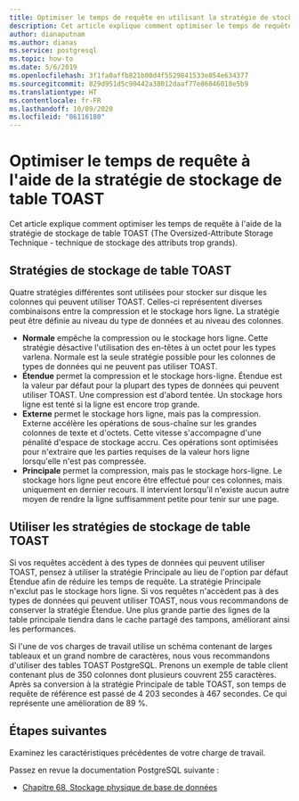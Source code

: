 ```yaml
---
title: Optimiser le temps de requête en utilisant la stratégie de stockage de table TOAST dans Azure Database pour PostgreSQL - Serveur unique
description: Cet article explique comment optimiser le temps de requête à l'aide de la stratégie de stockage de table TOAST sur un serveur Azure Database pour PostgreSQL - Serveur unique.
author: dianaputnam
ms.author: dianas
ms.service: postgresql
ms.topic: how-to
ms.date: 5/6/2019
ms.openlocfilehash: 3f1fa0affb821b00d4f5529841533e854e634377
ms.sourcegitcommit: 829d951d5c90442a38012daaf77e86046018e5b9
ms.translationtype: HT
ms.contentlocale: fr-FR
ms.lasthandoff: 10/09/2020
ms.locfileid: "86116180"
---
```

# <a name="optimize-query-time-with-the-toast-table-storage-strategy"></a>Optimiser le temps de requête à l'aide de la stratégie de stockage de table TOAST 
Cet article explique comment optimiser les temps de requête à l'aide de la stratégie de stockage de table TOAST (The Oversized-Attribute Storage Technique - technique de stockage des attributs trop grands).

## <a name="toast-table-storage-strategies"></a>Stratégies de stockage de table TOAST
Quatre stratégies différentes sont utilisées pour stocker sur disque les colonnes qui peuvent utiliser TOAST. Celles-ci représentent diverses combinaisons entre la compression et le stockage hors ligne. La stratégie peut être définie au niveau du type de données et au niveau des colonnes.
- **Normale** empêche la compression ou le stockage hors ligne. Cette stratégie désactive l'utilisation des en-têtes à un octet pour les types varlena. Normale est la seule stratégie possible pour les colonnes de types de données qui ne peuvent pas utiliser TOAST.
- **Étendue** permet la compression et le stockage hors-ligne. Étendue est la valeur par défaut pour la plupart des types de données qui peuvent utiliser TOAST. Une compression est d'abord tentée. Un stockage hors ligne est tenté si la ligne est encore trop grande.
- **Externe** permet le stockage hors ligne, mais pas la compression. Externe accélère les opérations de sous-chaîne sur les grandes colonnes de texte et d'octets. Cette vitesse s'accompagne d'une pénalité d'espace de stockage accru. Ces opérations sont optimisées pour n'extraire que les parties requises de la valeur hors ligne lorsqu'elle n'est pas compressée.
- **Principale** permet la compression, mais pas le stockage hors-ligne. Le stockage hors ligne peut encore être effectué pour ces colonnes, mais uniquement en dernier recours. Il intervient lorsqu'il n'existe aucun autre moyen de rendre la ligne suffisamment petite pour tenir sur une page.

## <a name="use-toast-table-storage-strategies"></a>Utiliser les stratégies de stockage de table TOAST
Si vos requêtes accèdent à des types de données qui peuvent utiliser TOAST, pensez à utiliser la stratégie Principale au lieu de l'option par défaut Étendue afin de réduire les temps de requête. La stratégie Principale n'exclut pas le stockage hors ligne. Si vos requêtes n'accèdent pas à des types de données qui peuvent utiliser TOAST, nous vous recommandons de conserver la stratégie Étendue. Une plus grande partie des lignes de la table principale tiendra dans le cache partagé des tampons, améliorant ainsi les performances.

Si l'une de vos charges de travail utilise un schéma contenant de larges tableaux et un grand nombre de caractères, nous vous recommandons d'utiliser des tables TOAST PostgreSQL. Prenons un exemple de table client contenant plus de 350 colonnes dont plusieurs couvrent 255 caractères. Après sa conversion à la stratégie Principale de table TOAST, son temps de requête de référence est passé de 4 203 secondes à 467 secondes. Ce qui représente une amélioration de 89 %.

## <a name="next-steps"></a>Étapes suivantes
Examinez les caractéristiques précédentes de votre charge de travail. 

Passez en revue la documentation PostgreSQL suivante : 
- [Chapitre 68, Stockage physique de base de données](https://www.postgresql.org/docs/current/storage-toast.html) 